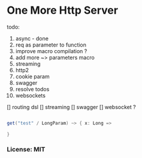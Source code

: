 
# One More Http Server

todo:
1. async - done
2. req as parameter to function 
3. improve macro compilation ?
4. add more ~> parameters macro
5. streaming
6. http2
7. cookie param
8. swagger
9. resolve todos
10. websockets 


[] routing dsl
[] streaming 
[] swagger
[] websocket ? 


```scala

get("test" / LongParam) ~> { x: Long =>
  
}


```

### License: MIT

